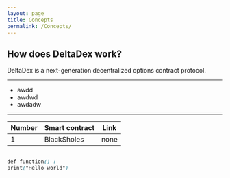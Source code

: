 ```yaml
---
layout: page
title: Concepts
permalink: /Concepts/
---
```


## How does DeltaDex work?

DeltaDex is a next-generation decentralized options contract protocol.
___
* awdd
* awdwd
* awdadw
___

| Number | Smart contract | Link |
| --- | --- | --- |
| 1 | BlackSholes | none |

```css

def function() :
print("Hello world")

```